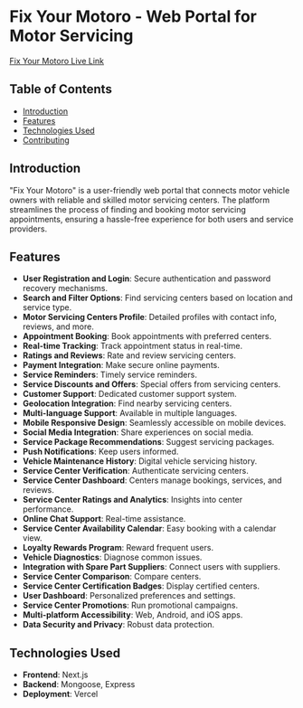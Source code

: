 # Fix Your Motoro - Web Portal for Motor Servicing

[Fix Your Motoro Live Link](https://fix-your-motoro.vercel.app/)

## Table of Contents

- [Introduction](#introduction)
- [Features](#features)
- [Technologies Used](#technologies-used)
- [Contributing](#contributing)

## Introduction

"Fix Your Motoro" is a user-friendly web portal that connects motor vehicle owners with reliable and skilled motor servicing centers. The platform streamlines the process of finding and booking motor servicing appointments, ensuring a hassle-free experience for both users and service providers.

## Features

- **User Registration and Login**: Secure authentication and password recovery mechanisms.
- **Search and Filter Options**: Find servicing centers based on location and service type.
- **Motor Servicing Centers Profile**: Detailed profiles with contact info, reviews, and more.
- **Appointment Booking**: Book appointments with preferred centers.
- **Real-time Tracking**: Track appointment status in real-time.
- **Ratings and Reviews**: Rate and review servicing centers.
- **Payment Integration**: Make secure online payments.
- **Service Reminders**: Timely service reminders.
- **Service Discounts and Offers**: Special offers from servicing centers.
- **Customer Support**: Dedicated customer support system.
- **Geolocation Integration**: Find nearby servicing centers.
- **Multi-language Support**: Available in multiple languages.
- **Mobile Responsive Design**: Seamlessly accessible on mobile devices.
- **Social Media Integration**: Share experiences on social media.
- **Service Package Recommendations**: Suggest servicing packages.
- **Push Notifications**: Keep users informed.
- **Vehicle Maintenance History**: Digital vehicle servicing history.
- **Service Center Verification**: Authenticate servicing centers.
- **Service Center Dashboard**: Centers manage bookings, services, and reviews.
- **Service Center Ratings and Analytics**: Insights into center performance.
- **Online Chat Support**: Real-time assistance.
- **Service Center Availability Calendar**: Easy booking with a calendar view.
- **Loyalty Rewards Program**: Reward frequent users.
- **Vehicle Diagnostics**: Diagnose common issues.
- **Integration with Spare Part Suppliers**: Connect users with suppliers.
- **Service Center Comparison**: Compare centers.
- **Service Center Certification Badges**: Display certified centers.
- **User Dashboard**: Personalized preferences and settings.
- **Service Center Promotions**: Run promotional campaigns.
- **Multi-platform Accessibility**: Web, Android, and iOS apps.
- **Data Security and Privacy**: Robust data protection.

## Technologies Used

- **Frontend**: Next.js
- **Backend**: Mongoose, Express
- **Deployment**: Vercel
